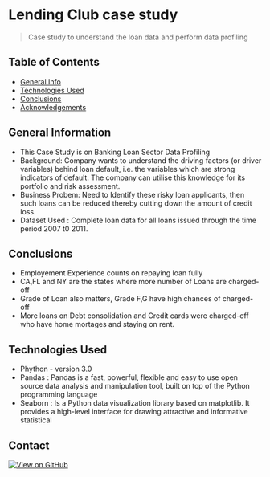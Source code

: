 # Lending Club case study
> Case study to understand the loan data and perform data profiling 

## Table of Contents
* [General Info](#general-information)
* [Technologies Used](#technologies-used)
* [Conclusions](#conclusions)
* [Acknowledgements](#acknowledgements)

<!-- You can include any other section that is pertinent to your problem -->

## General Information
- This Case Study is on Banking Loan Sector Data Profiling
- Background:  Company wants to understand the driving factors (or driver variables) behind loan default, i.e. the variables which are strong indicators of default.  The    company can utilise this knowledge for its portfolio and risk assessment. 
- Business Probem: Need to Identify these risky loan applicants, then such loans can be reduced thereby cutting down the amount of credit loss.
- Dataset Used : Complete loan data for all loans issued through the time period 2007 t0 2011.

<!-- You don't have to answer all the questions - just the ones relevant to your project. -->

## Conclusions
- Employement Experience counts on repaying loan fully
- CA,FL and NY are the states where more number of Loans are charged-off
- Grade of Loan also matters, Grade F,G have high chances of charged-off
- More loans on Debt consolidation and Credit cards were charged-off who have home mortages and staying on rent.

<!-- You don't have to answer all the questions - just the ones relevant to your project. -->


## Technologies Used
- Phython - version 3.0
- Pandas  : Pandas is a fast, powerful, flexible and easy to use open source data analysis and manipulation tool, built on top of the Python programming language
- Seaborn : Is a Python data visualization library based on matplotlib. It provides a high-level interface for drawing attractive and informative statistical 

<!-- As the libraries versions keep on changing, it is recommended to mention the version of library used in this project -->




## Contact
[![View on GitHub](https://img.shields.io/badge/GitHub-View_on_GitHub-blue?logo=GitHub)](https://hegde-23.github.io/portfolio/)



<!-- Optional -->
<!-- ## License -->
<!-- This project is open source and available under the [... License](). -->

<!-- You don't have to include all sections - just the one's relevant to your project -->

